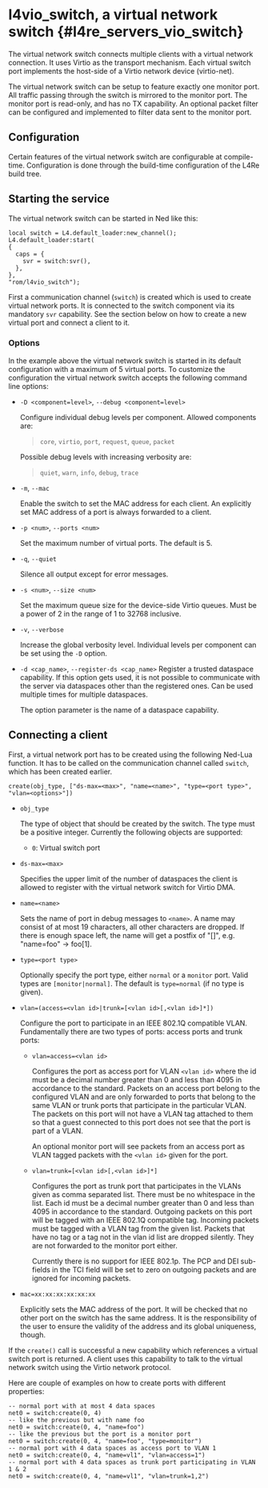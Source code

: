 # l4vio_switch, a virtual network switch   {#l4re_servers_vio_switch}

The virtual network switch connects multiple clients with a virtual network
connection. It uses Virtio as the transport mechanism. Each virtual switch port
implements the host-side of a Virtio network device (virtio-net).

The virtual network switch can be setup to feature exactly one monitor port.
All traffic passing through the switch is mirrored to the monitor port. The
monitor port is read-only, and has no TX capability.
An optional packet filter can be configured and implemented to filter data
sent to the monitor port.

## Configuration

Certain features of the virtual network switch are configurable at
compile-time. Configuration is done through the build-time configuration of
the L4Re build tree.

## Starting the service

The virtual network switch can be started in Ned like this:

    local switch = L4.default_loader:new_channel();
    L4.default_loader:start(
    {
      caps = {
        svr = switch:svr(),
      },
    },
    "rom/l4vio_switch");

First a communication channel (`switch`) is created which is used to create
virtual network ports. It is connected to the switch component via its
mandatory `svr` capability. See the section below on how to create a new
virtual port and connect a client to it.

### Options

In the example above the virtual network switch is started in its default
configuration with a maximum of 5 virtual ports. To customize the configuration
the virtual network switch accepts the following command line options:

* `-D <component=level>`, `--debug <component=level>`

  Configure individual debug levels per component. Allowed components are:
  > `core`, `virtio`, `port`, `request`, `queue`, `packet`

  Possible debug levels with increasing verbosity are:
  > `quiet`, `warn`, `info`, `debug`, `trace`

* `-m`, `--mac`

  Enable the switch to set the MAC address for each client. An explicitly set
  MAC address of a port is always forwarded to a client.

* `-p <num>`, `--ports <num>`

  Set the maximum number of virtual ports. The default is 5.

* `-q`, `--quiet`

  Silence all output except for error messages.

* `-s <num>`, `--size <num>`

  Set the maximum queue size for the device-side Virtio queues.
  Must be a power of 2 in the range of 1 to 32768 inclusive.

* `-v`, `--verbose`

  Increase the global verbosity level. Individual levels per component can be
  set using the `-D` option.

* `-d <cap_name>`, `--register-ds <cap_name>`
  Register a trusted dataspace capability. If this option gets used, it is not
  possible to communicate with the server via dataspaces other than the
  registered ones. Can be used multiple times for multiple dataspaces.

  The option parameter is the name of a dataspace capability.

## Connecting a client

First, a virtual network port has to be created using the following Ned-Lua
function. It has to be called on the communication channel called `switch`,
which has been created earlier.

    create(obj_type, ["ds-max=<max>", "name=<name>", "type=<port type>", "vlan=<options>"])

* `obj_type`

  The type of object that should be created by the switch. The type must be a
  positive integer. Currently the following objects are supported:
  * `0`: Virtual switch port

* `ds-max=<max>`

  Specifies the upper limit of the number of dataspaces the client is allowed
  to register with the virtual network switch for Virtio DMA.

* `name=<name>`

  Sets the name of port in debug messages to `<name>`.  A name may consist of
  at most 19 characters, all other characters are dropped. If there is enough
  space left, the name will get a postfix of "[<port number>]", e.g. "name=foo"
  -> foo[1].

* `type=<port type>`

  Optionally specify the port type, either `normal` or a `monitor` port. Valid
  types are `[monitor|normal]`. The default is `type=normal` (if no type is
  given).

* `vlan=(access=<vlan id>|trunk=[<vlan id>[,<vlan id>]*])`

  Configure the port to participate in an IEEE 802.1Q compatible VLAN.
  Fundamentally there are two types of ports: access ports and trunk ports:

  * `vlan=access=<vlan id>`

    Configures the port as access port for VLAN `<vlan id>` where the id must
    be a decimal number greater than 0 and less than 4095 in accordance to the
    standard. Packets on an access port belong to the configured VLAN and are
    only forwarded to ports that belong to the same VLAN or trunk ports that
    participate in the particular VLAN. The packets on this port will not have
    a VLAN tag attached to them so that a guest connected to this port does not
    see that the port is part of a VLAN.

    An optional monitor port will see packets from an access port as VLAN
    tagged packets with the `<vlan id>` given for the port.

  * `vlan=trunk=[<vlan id>[,<vlan id>]*]`

    Configures the port as trunk port that participates in the VLANs given as
    comma separated list. There must be no whitespace in the list. Each id must
    be a decimal number greater than 0 and less than 4095 in accordance to the
    standard. Outgoing packets on this port will be tagged with an IEEE 802.1Q
    compatible tag. Incoming packets must be tagged with a VLAN tag from the
    given list. Packets that have no tag or a tag not in the vlan id list are
    dropped silently. They are not forwarded to the monitor port either.

    Currently there is no support for IEEE 802.1p. The PCP and DEI sub-fields
    in the TCI field will be set to zero on outgoing packets and are ignored
    for incoming packets.

* `mac=xx:xx:xx:xx:xx:xx`

  Explicitly sets the MAC address of the port. It will be checked that no other
  port on the switch has the same address. It is the responsibility of the user
  to ensure the validity of the address and its global uniqueness, though.

If the `create()` call is successful a new capability which references a
virtual switch port is returned. A client uses this capability to talk to the
virtual network switch using the Virtio network protocol.

Here are couple of examples on how to create ports with different properties:

    -- normal port with at most 4 data spaces
    net0 = switch:create(0, 4)
    -- like the previous but with name foo
    net0 = switch:create(0, 4, "name=foo")
    -- like the previous but the port is a monitor port
    net0 = switch:create(0, 4, "name=foo", "type=monitor")
    -- normal port with 4 data spaces as access port to VLAN 1
    net0 = switch:create(0, 4, "name=vl1", "vlan=access=1")
    -- normal port with 4 data spaces as trunk port participating in VLAN 1 & 2
    net0 = switch:create(0, 4, "name=vl1", "vlan=trunk=1,2")
